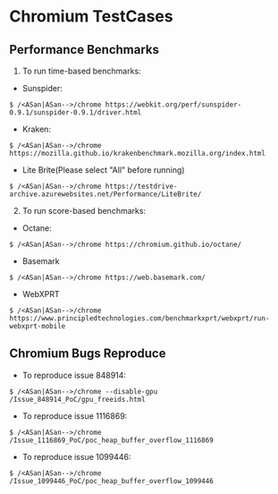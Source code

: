 # Chromium TestCases

## Performance Benchmarks
1. To run time-based benchmarks:
- Sunspider:
```
$ /<ASan|ASan-->/chrome https://webkit.org/perf/sunspider-0.9.1/sunspider-0.9.1/driver.html
```
- Kraken:
```
$ /<ASan|ASan-->/chrome https://mozilla.github.io/krakenbenchmark.mozilla.org/index.html
```
- Lite Brite(Please select "All" before running)
```
$ /<ASan|ASan-->/chrome https://testdrive-archive.azurewebsites.net/Performance/LiteBrite/
```

2. To run score-based benchmarks:
- Octane:
```
$ /<ASan|ASan-->/chrome https://chromium.github.io/octane/
```
- Basemark
```
$ /<ASan|ASan-->/chrome https://web.basemark.com/
```
- WebXPRT
```
$ /<ASan|ASan-->/chrome https://www.principledtechnologies.com/benchmarkxprt/webxprt/run-webxprt-mobile
```

## Chromium Bugs Reproduce
- To reproduce issue 848914:
```
$ /<ASan|ASan-->/chrome --disable-gpu /Issue_848914_PoC/gpu_freeids.html
```

- To reproduce issue 1116869:
```
$ /<ASan|ASan-->/chrome /Issue_1116869_PoC/poc_heap_buffer_overflow_1116869
```

- To reproduce issue 1099446:
```
$ /<ASan|ASan-->/chrome /Issue_1099446_PoC/poc_heap_buffer_overflow_1099446
```

